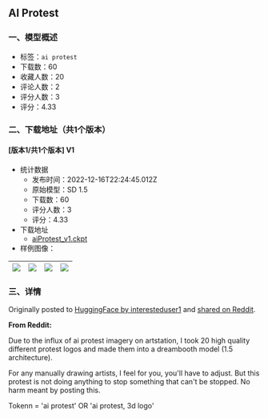 ## AI Protest
### 一、模型概述

- 标签：`ai protest`
- 下载数：60
- 收藏人数：20
- 评论人数：2
- 评分人数：3
- 评分：4.33

### 二、下载地址（共1个版本）

#### [版本1/共1个版本] V1

- 统计数据
  - 发布时间：2022-12-16T22:24:45.012Z
  - 原始模型：SD 1.5
  - 下载数：60
  - 评分人数：3
  - 评分：4.33
- 下载地址
  - [aiProtest_v1.ckpt](https://civitai.com/api/download/models/1564)
- 样例图像：

| <img src="https://image.civitai.com/xG1nkqKTMzGDvpLrqFT7WA/29c871ee-7ee1-4377-ccdb-39fa8d123200/width=450/14175.jpeg" /> | <img src="https://image.civitai.com/xG1nkqKTMzGDvpLrqFT7WA/2cc844c0-a44f-4091-74a7-a47e3fc05200/width=450/14174.jpeg" /> | <img src="https://image.civitai.com/xG1nkqKTMzGDvpLrqFT7WA/647e6215-8aa3-48f7-b1be-332175d34900/width=450/14173.jpeg" /> | <img src="https://image.civitai.com/xG1nkqKTMzGDvpLrqFT7WA/acb14d4c-4d2e-4ae2-1d1b-4f6bdea1c200/width=450/14171.jpeg" /> |
| ---- | ---- | ---- | ---- |


### 三、详情
<p>Originally posted to <a href="https://huggingface.co/interesteduser1/ai_protest_dreambooth" rel="ugc" target="_blank">HuggingFace by interesteduser1</a> and <a href="https://www.reddit.com/r/StableDiffusion/comments/znefpl/ai_protest_custom_dreambooth_model_15_in_comments/" rel="ugc" target="_blank">shared on Reddit</a>.</p><p><strong>From Reddit:</strong></p><p>Due to the influx of ai protest imagery on artstation, I took 20 high quality different protest logos and made them into a dreambooth model (1.5 architecture).</p><p>For any manually drawing artists, I feel for you, you'll have to adjust. But this protest is not doing anything to stop something that can't be stopped. No harm meant by posting this.</p><p>Tokenn = 'ai protest' OR 'ai protest, 3d logo'</p>